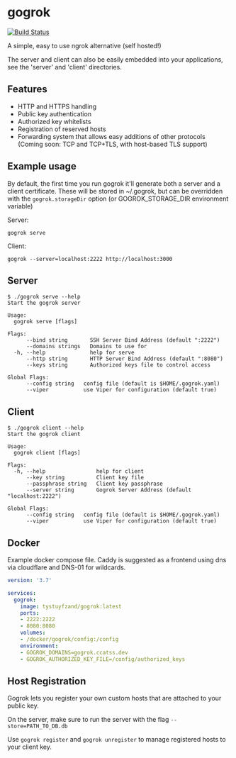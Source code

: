 # gogrok

[![Build Status](https://drone.meow.tf/api/badges/gogrok/gogrok/status.svg)](https://drone.meow.tf/gogrok/gogrok)

A simple, easy to use ngrok alternative (self hosted!)

The server and client can also be easily embedded into your applications, see the 'server' and 'client' directories.

Features
--------

* HTTP and HTTPS handling
* Public key authentication
* Authorized key whitelists
* Registration of reserved hosts
* Forwarding system that allows easy additions of other protocols (Coming soon: TCP and TCP+TLS, with host-based TLS support)

Example usage
-------------

By default, the first time you run gogrok it'll generate both a server and a client certificate. These will be stored in ~/.gogrok, but can be overridden with the `gogrok.storageDir` option (or GOGROK_STORAGE_DIR environment variable)

Server:

`gogrok serve`

Client:

`gogrok --server=localhost:2222 http://localhost:3000`

Server
------

```
$ ./gogrok serve --help
Start the gogrok server

Usage:
  gogrok serve [flags]

Flags:
      --bind string       SSH Server Bind Address (default ":2222")
      --domains strings   Domains to use for
  -h, --help              help for serve
      --http string       HTTP Server Bind Address (default ":8080")
      --keys string       Authorized keys file to control access

Global Flags:
      --config string   config file (default is $HOME/.gogrok.yaml)
      --viper           use Viper for configuration (default true)
```

Client
------

```
$ ./gogrok client --help
Start the gogrok client

Usage:
  gogrok client [flags]

Flags:
  -h, --help                help for client
      --key string          Client key file
      --passphrase string   Client key passphrase
      --server string       Gogrok Server Address (default "localhost:2222")

Global Flags:
      --config string   config file (default is $HOME/.gogrok.yaml)
      --viper           use Viper for configuration (default true)
```

Docker
------

Example docker compose file. Caddy is suggested as a frontend using dns via cloudflare and DNS-01 for wildcards.

```yaml
version: '3.7'

services:
  gogrok:
    image: tystuyfzand/gogrok:latest
    ports:
    - 2222:2222
    - 8080:8080
    volumes:
    - /docker/gogrok/config:/config
    environment:
    - GOGROK_DOMAINS=gogrok.ccatss.dev
    - GOGROK_AUTHORIZED_KEY_FILE=/config/authorized_keys
```

Host Registration
-----------------

Gogrok lets you register your own custom hosts that are attached to your public key.

On the server, make sure to run the server with the flag `--store=PATH_TO_DB.db`

Use `gogrok register` and `gogrok unregister` to manage registered hosts to your client key.
